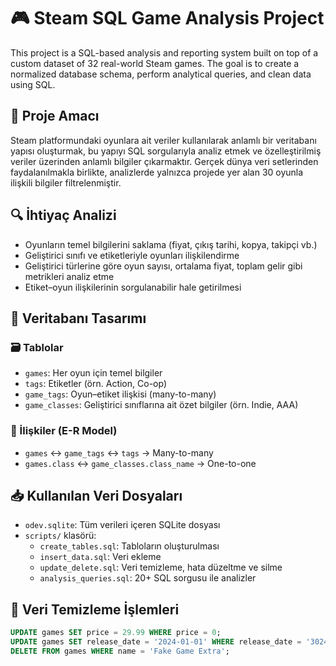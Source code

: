 # 🎮 Steam SQL Game Analysis Project

This project is a SQL-based analysis and reporting system built on top of a custom dataset of 32 real-world Steam games. The goal is to create a normalized database schema, perform analytical queries, and clean data using SQL.

## 🎯 Proje Amacı
Steam platformundaki oyunlara ait veriler kullanılarak anlamlı bir veritabanı yapısı oluşturmak, bu yapıyı SQL sorgularıyla analiz etmek ve özelleştirilmiş veriler üzerinden anlamlı bilgiler çıkarmaktır. Gerçek dünya veri setlerinden faydalanılmakla birlikte, analizlerde yalnızca projede yer alan 30 oyunla ilişkili bilgiler filtrelenmiştir.

## 🔍 İhtiyaç Analizi
- Oyunların temel bilgilerini saklama (fiyat, çıkış tarihi, kopya, takipçi vb.)
- Geliştirici sınıfı ve etiketleriyle oyunları ilişkilendirme
- Geliştirici türlerine göre oyun sayısı, ortalama fiyat, toplam gelir gibi metrikleri analiz etme
- Etiket–oyun ilişkilerinin sorgulanabilir hale getirilmesi

## 🧱 Veritabanı Tasarımı

### 🗃️ Tablolar
- `games`: Her oyun için temel bilgiler
- `tags`: Etiketler (örn. Action, Co-op)
- `game_tags`: Oyun–etiket ilişkisi (many-to-many)
- `game_classes`: Geliştirici sınıflarına ait özet bilgiler (örn. Indie, AAA)

### 🔄 İlişkiler (E-R Model)
- `games` ↔ `game_tags` ↔ `tags` → Many-to-many
- `games.class` ↔ `game_classes.class_name` → One-to-one

## 📥 Kullanılan Veri Dosyaları
- `odev.sqlite`: Tüm verileri içeren SQLite dosyası
- `scripts/` klasörü:
  - `create_tables.sql`: Tabloların oluşturulması
  - `insert_data.sql`: Veri ekleme
  - `update_delete.sql`: Veri temizleme, hata düzeltme ve silme
  - `analysis_queries.sql`: 20+ SQL sorgusu ile analizler

## 🧹 Veri Temizleme İşlemleri
```sql
UPDATE games SET price = 29.99 WHERE price = 0;
UPDATE games SET release_date = '2024-01-01' WHERE release_date = '3024-01-01';
DELETE FROM games WHERE name = 'Fake Game Extra';

